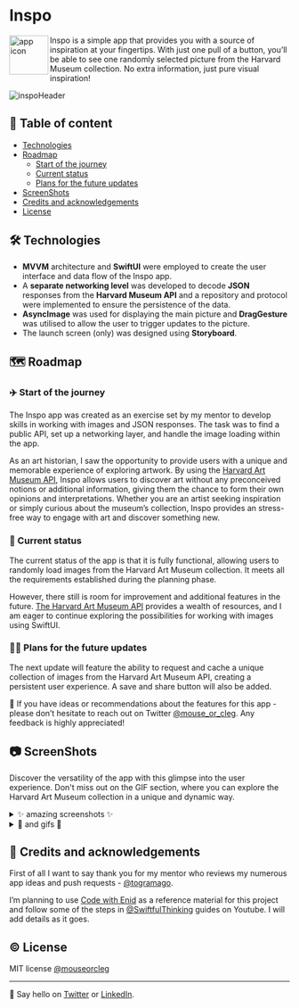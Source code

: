# Inspo

<img align="left" src="https://user-images.githubusercontent.com/45575272/216647355-1809e752-c46d-44a2-bd2e-ccd757c3d3f8.png" width="70" alt="app icon" > Inspo is a simple app that provides you with a source of inspiration at your fingertips. With just one pull of a button, you’ll be able to see one randomly selected picture from the Harvard Museum collection. No extra information, just pure visual inspiration! 

![inspoHeader](https://user-images.githubusercontent.com/45575272/216647707-5b1b6d39-a449-46a0-b5d9-d02a4f1b6490.png)

## 📑 Table of content
* [Technologies](#-technologies)
* [Roadmap](#-roadmap)
  * [Start of the journey](#%EF%B8%8F-start-of-the-journey)
  * [Current status](#-current-status)
  * [Plans for the future updates](#-plans-for-the-future-updates)
* [ScreenShots](#-screenshots)
* [Credits and acknowledgements](#-credits-and-acknowledgements)
* [License](#%EF%B8%8F-license)

## 🛠 Technologies
* **MVVM** architecture and **SwiftUI** were employed to create the user interface and data flow of the Inspo app. 
* A **separate networking level** was developed to decode **JSON** responses from the **Harvard Museum API** and a repository and protocol were implemented to ensure the persistence of the data. 
* **AsyncImage** was used for displaying the main picture and **DragGesture** was utilised to allow the user to trigger updates to the picture. 
* The launch screen (only) was designed using **Storyboard**.

## 🗺 Roadmap
### ✈️ Start of the journey

The Inspo app was created as an exercise set by my mentor to develop skills in working with images and JSON responses. The task was to find a public API, set up a networking layer, and handle the image loading within the app.

As an art historian, I saw the opportunity to provide users with a unique and memorable experience of exploring artwork. By using the [Harvard Art Museum API](https://harvardartmuseums.org/collections/api), Inspo allows users to discover art without any preconceived notions or additional information, giving them the chance to form their own opinions and interpretations. Whether you are an artist seeking inspiration or simply curious about the museum’s collection, Inspo provides an stress-free way to engage with art and discover something new.

### 📱 Current status

The current status of the app is that it is fully functional, allowing users to randomly load images from the Harvard Art Museum collection. It meets all the requirements established during the planning phase.

However, there still is room for improvement and additional features in the future. [The Harvard Art Museum API](https://github.com/harvardartmuseums/api-docs) provides a wealth of resources, and I am eager to continue exploring the possibilities for working with images using SwiftUI.

### 👩‍💻 Plans for the future updates

The next update will feature the ability to request and cache a unique collection of images from the Harvard Art Museum API, creating a persistent user experience. A save and share button will also be added.

📮 If you have ideas or recommendations about the features for this app - please don’t hesitate to reach out on Twitter [@mouse_or_cleg](https://twitter.com/mouse_or_cleg).
Any feedback is highly appreciated!

## 📷 ScreenShots

Discover the versatility of the app with this glimpse into the user experience. Don't miss out on the GIF section, where you can explore the Harvard Art Museum collection in a unique and dynamic way.

<details>
    <summary>✨ amazing screenshots ✨</summary>
<img height="400" alt="launch screen" src="https://user-images.githubusercontent.com/45575272/216648296-b8f7927e-39c1-43c1-b91f-edecc0aa1507.png"><img height="400" alt="first screen" src="https://user-images.githubusercontent.com/45575272/216649290-192d97ed-b5ba-4917-a68b-eeccef4dff45.png"><img height="400" alt="picture of the flowers inside the app's screen" src="https://user-images.githubusercontent.com/45575272/216648555-3f5cf96e-0dbf-4fc1-a9b4-125eb16a72cf.png"><img height="400" alt="japanese grafic inside the app's screen" src="https://user-images.githubusercontent.com/45575272/216648733-9515d334-4ddf-4b91-ad25-5e65701654df.png">

</details>

<details>
  <summary>👾 and gifs 👾</summary>
 
 ![start](https://user-images.githubusercontent.com/45575272/216650149-edd91c90-5e4a-4155-aef5-90a7191e31fb.gif)
 ![2 screens + loading screen](https://user-images.githubusercontent.com/45575272/216653112-84583d0b-961f-445f-8655-95dc631d0eca.gif)
 ![2 screens dark mode](https://user-images.githubusercontent.com/45575272/216650205-76977043-2815-4550-8846-1c4e15831dbc.gif)
 ![many screens](https://user-images.githubusercontent.com/45575272/216653123-343f7499-3f2f-4abd-997e-5760d2a5df21.gif)

</details>

## 📝 Credits and acknowledgements
First of all I want to say thank you for my mentor who reviews my numerous app ideas and push requests - [@togramago](https://github.com/togramago).

I’m planning to use [Code with Enid](https://twitter.com/ios_dev_alb) as a reference material for this project and follow some of the steps in [@SwiftfulThinking](https://www.youtube.com/@SwiftfulThinking) guides on Youtube. I will add details as it goes.

## ©️ License
MIT license [@mouseorcleg](https://github.com/mouseorcleg)
- - - -
👋 Say hello on [Twitter](https://twitter.com/mouse_or_cleg) or [LinkedIn](https://www.linkedin.com/in/maria-kharybina-b0993148/).
